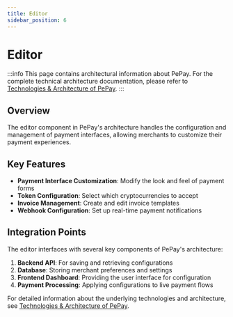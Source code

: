 ```yaml
---
title: Editor
sidebar_position: 6
---
```


# Editor

:::info
This page contains architectural information about PePay. For the complete technical architecture documentation, please refer to [Technologies & Architecture of PePay](./technologies-and-architecture-of-pepay).
:::

## Overview

The editor component in PePay's architecture handles the configuration and management of payment interfaces, allowing merchants to customize their payment experiences.

## Key Features

- **Payment Interface Customization**: Modify the look and feel of payment forms
- **Token Configuration**: Select which cryptocurrencies to accept
- **Invoice Management**: Create and edit invoice templates
- **Webhook Configuration**: Set up real-time payment notifications

## Integration Points

The editor interfaces with several key components of PePay's architecture:

1. **Backend API**: For saving and retrieving configurations
2. **Database**: Storing merchant preferences and settings
3. **Frontend Dashboard**: Providing the user interface for configuration
4. **Payment Processing**: Applying configurations to live payment flows

For detailed information about the underlying technologies and architecture, see [Technologies & Architecture of PePay](./technologies-and-architecture-of-pepay).